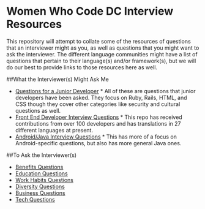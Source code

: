 # Women Who Code DC Interview Resources

This repository will attempt to collate some of the resources of questions that an interviewer might as you, as well as questions that you might want to ask the interviewer.  The different language communities might have a list of questions that pertain to their language(s) and/or framework(s), but we will do our best to provide links to those resources here as well.

##What the Interviewer(s) Might Ask Me
  *  [Questions for a Junior Developer](https://docs.google.com/document/d/1YsPglIldE6dDSLQHwu1DURZsdwMuHfVQXzle5SOBzLI/edit?usp=sharing)
    *  All of these are questions that junior developers have been asked. They focus on Ruby, Rails, HTML, and CSS though they cover other categories like security and cultural questions as well.
  *  [Front End Developer Interview Questions](https://github.com/h5bp/Front-end-Developer-Interview-Questions)
    *  This repo has received contributions from over 100 developers and has translations in 27 different languages at present.  
  *  [Android/Java Interview Questions](https://github.com/derekargueta/Android-Interview-Questions)
    *  This has more of a focus on Android-specific questions, but also has more general Java ones.

##To Ask the Interviewer(s)
  *  [Benefits Questions](benefits-questions.md)
  *  [Education Questions](education-questions.md)
  *  [Work Habits Questions](work-habits-questions.md)
  *  [Diversity Questions](diversity-questions.md)
  *  [Business Questions](business-questions.md)
  *  [Tech Questions](tech-questions.md)